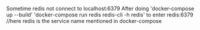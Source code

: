 Sometime redis not connect to localhost:6379
After doing 'docker-compose up --build'
'docker-compose run redis redis-cli -h redis' to enter redis:6379 //here redis is the service name mentioned in docker-compose
